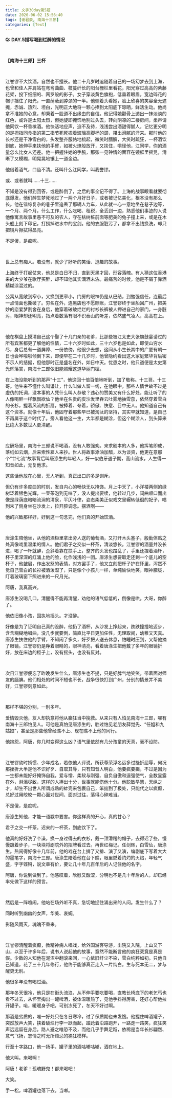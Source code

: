 ```yaml
---
title: 文手30day第5题
date: 2020-06-02 15:56:40
tags: [谢君豪, 南海十三郎]
categories: [Text]
---
```


<p><strong>Q:&nbsp;DAY.5描写喝到烂醉的情况</strong></p> 
<p>&nbsp;</p> 

<p><strong>【南海十三郎】三杯</strong></p> 
<p><br /></p> 
<p>
江誉镠不大饮酒，自然也不擅长。他二十几岁时追随着自己的一场幻梦去到上海，也曾和佳人并肩站在弯弯曲曲、枝蔓纤长的阳台栅栏里看花，阳光穿过高高的紫藤花架，投下细细的、网罗般的影子。女子穿淡黄色旗袍，低垂着眼眉，宽边碎花的帽子挡住了阳光，一直荫蔽到脖颈的一半。他侧着头看她，脸上欣喜的笑容全无遮掩，赤诚、热烈、坦白，光明正大地将一颗心捧到太阳底下晾晒，鲜活生动。他尚拿不准她的心意，却秉着一股道不出缘由的自信。他记得她颧骨上透出一抹淡淡的红色，或许是太阳太烈，但她旋即掩饰地别过头去，转向阴凉的二楼房间，柔声请他同饮一杯香槟酒。他快活地应声，迫不及待，浅浅尝出酒甜得腻人，记忆更分明的是拇指同食指的第二指节死死捏着玻璃高脚杯的颈，攥出滑腻的汗来。那时他的长衫还是干净雪白的，头发整齐服帖地梳起，微笑时腼腆，大笑时疏狂，一杯酒饮到底，她伸手来扶他的手臂，如被火燎般放开，又扶住，嗔怪他，江同学，你的酒量怎么比女人还差。他一把握住她的手腕，那张一见钟情的面容在镜框里摇晃，清晰了又模糊，明晃晃地镶上一道金边。</p> 
<p>他借着酒气，口齿不清。还叫什么江同学，叫我誉镠。</p> 
<p>或、或者就叫……十三……</p> 
<p>不知是没有得到回答，或是醉倒了，之后的事全记不得了。上海的战事眼看就要彻底爆发，他们醉生梦死地过了一两个月好日子，或者被记忆美化，根本没有那么长。他在错综复杂的巷子里追丢了那辆人力车，从此就一心一意地坐在巷子边等，一个月、两个月，什么工作，什么吃喝、租税，全丢到一边，熟悉他们事迹的人说他像寓言故事里愚不可及的农人，守在枯树桩前面等肥美的兔子撞上来，或是在木头船上刻下印记，打捞掉进水中的宝剑。他的衣服脏污了，都拿不出钱换洗，却只把镜片擦拭得晶亮。</p> 
<p>不是傻，是痴呢。</p> 
<p>&nbsp;</p> 
<p>世上总有痴人。若没有，就少了好听的笑话、逗趣的故事。</p> 
<p>上海终于打起仗来，他总是白日不归，直到天黑才回，形容落魄。有人猜这位香港来的大少爷在歌厅买醉，却不知他其实滴酒未沾。最痛苦的时候，他是不屑于靠酒精糊涂混过的。</p> 
<p>公寓从宽敞到窄小，又换到更窄小，门房的眼神仍是从巴结，到勉强信任，连最后一点情面也撕破了。穷名在外，连黑店也不愿赊账，江誉镠终于坐船回广州，把美妙的恋爱梦割舍在身后，他穿着破破烂烂的衬衫长裤被人押进自己的家门，一身脏污，眼神却还明亮，指点着数落有眼不识泰山的听差，依然盛气凌人，高高在上。</p> 
<p>&nbsp;</p> 
<p>他在棋盘上摸清自己这个娶了十几门亲的老爹，比那些被江太史大张旗鼓宴请过的所有宾客都更了解他的性情，二十六岁时如此，三十六岁也是如此，即使山穷水尽，身后总有一道屏障、一份依傍。他很少去想，这间从小生长其中的广厦有朝一日也会哗啦啦倾倒下来，即便早在二十几岁时，他曾隐约看出这大家庭繁华背后密不示人的拮据，但他那时正是盛名在外，如日中天。忧患之时，他只道便是太史第光辉落寞，南海十三郎依旧能照耀这道华丽门楣。</p> 
<p>在上海没能听到的那声“十三”，他这回十倍百倍地听到，加了敬称。十三哥。十三哥。他生来不懂什么叫谦让，什么叫做人留一线，在他眼中，那些人情世故不过是虚伪的托词，没本事的人凭什么叫人恭敬？违心的赞美又有什么好处，能让听了的人像喝醉一样飘飘欲仙？他坐在名贵的皮沙发里吞云吐雾地抽雪茄，依然穿着雪白的长衫，握着风流的折扇，被捧着、夸着，骄傲、快意、目中无人。他知道自己有这个资本。就像十年后，他固守着那些早已被淘汰的坚持，其实早就知道，是自己不再属于这个时代了。旁人看他这一生，大半都是糊涂，但这个糊涂人，到头算来比绝大多数世人更清醒。</p> 
<p>&nbsp;</p> 
<p>应酬场里，南海十三郎说不喝酒，没有人敢强劝。来求剧本的人多，他挥笔即成，落纸如云烟，后来索性雇人来抄。世人将故事添油加醋，以为谈资，他更在意那个“廿七流”故事背后叫唐涤生的年轻人，好一似伯牙遇子期，高山流水，人生得一知音如此，无复他求。</p> 
<p>这些话他放在心里，无人听到，真正出口的多是训斥。</p> 
<p>但仍有许多度曲的时刻，发自内心的畅快无以掩饰。月上中天了，小洋楼两侧的绿树泛着银色光辉，一壶茶泡到无味了，没人提出要续，他转过几步，词曲顺口而出像是绿荫底暗暗流淌的清泉，平仄叶律，姿态柔美正似戏文里辗转低徊的妃子，唱到末了侧身坐在沙发上，拉开腔调念。摆酒啊——</p> 
<p>他的兴致那样好，好到这一句念完，他们真的开始饮酒。</p> 
<p>&nbsp;</p> 
<p>唐涤生陪他坐，从他的酒柜里拿出旁人送的葡萄酒，又打开木头塞子，殷勤体贴之处真像戏里温柔的情人。他们君子之交似一杯茶，清淡悠长。江誉镠的酒量并没长进，喝了一杯就醉，歪斜着靠在扶手上，整齐的头发也蹭乱了，手里还捏着酒杯，杯子里深深的红涌上他的脸，化作浅浅的一团。唐涤生想要取走还剩一个底儿的空杯子，他皱眉，作出发怒的表情，对方罢手了，他又立刻把杯子护在怀里，浑然不觉自己雪白的长衫被酒泼湿了，只是像个小孩儿一样，单纯愉快地笑，眼神朦胧，盯着玻璃窗下照进来的一尺月光。</p> 
<p>阿唐，我真高兴。</p> 
<p>唐涤生没喝几口，清醒得不能再清醒，劝他的语气低低的，倒像是哄。大哥，你醉了。</p> 
<p>他依旧像小孩，固执地摇头。才没醉。</p> 
<p>好像是为了证明自己真的没醉，他扔了酒杯，从沙发上挣起来，跌跌撞撞地迈步，含含糊糊地唱曲，没几步就要倒，简直比平日更加任性，无理取闹，幼稚又天真。唐涤生扶住他的手臂，不知闹了多久，好歹把人送去休息，怕睡时压到，又帮他摘了眼镜。江誉镠仍是睁着眼睛的，眼神清亮，看着唐涤生把他戴了多年的眼镜折好，放在床边的柜子上，没有摇头，也没有反对。</p> 
<p>&nbsp;</p> 
<p>次日江誉镠便忘了昨晚发生什么，唐涤生也不提，只是好脾气地笑笑，带着面对师友的腼腆。他们相处的时间不短也不长，战争很快打到广州，分别的情景并不美好，江誉镠刻意如此。</p> 
<p>&nbsp;</p> 
<p>那样不堪的分别，一别多年。</p> 
<p>爱情毁灭他，友人却执意将他从癫狂当中挽救。从来只有人怕见南海十三郎，哪有南海十三郎怕见人。可他是真怕见唐涤生的，胜过怕见老朋友薛觉先、“任姐和九姑娘”，甚至是那些他曾经瞧不上、现在瞧不上他的同行。</p> 
<p>他抱怨，阿唐，你几时变得这么凶？语气里依然有几分孩童的天真，毫不设防。</p> 
<p>&nbsp;</p> 
<p>江誉镠幼时娇惯、少年成名，若依他人评说，所获尊荣浮名远多过挫折屈辱，何况那挫折大半是他不识好歹、自取其辱，只有知音人明白，他要疯要癫，不过是因为一生都未能好好掩饰自我，爱与憎、柔软与刚强、自负自傲和逞强使气，全数显露在外，淋漓尽致，这样的人捧出十分，世事就能伤他十分。他聪敏早慧，天纵之才，却生不出世人所谓成熟的蚌壳来包裹自己，笨拙到了极处，只能代之以疯癫，总好过用皎皎一颗心面对世间、面对过往，落得心碎难当。</p> 
<p>不是傻，是痴呢。</p> 
<p>唐涤生知他，才能一语戳中要害。你这样真的开心，真的甘心？</p> 
<p>君子之交一杯茶。迟来的一杯茶，到底饮下了。</p> 
<p>他真的好好洗了个澡，换一身过得去的衣衫，戴一顶滑稽的帽子，去得迟了些，慢慢踱着步子，一块块将剧院外的招牌看过去。再世红梅记。任剑辉，白雪仙，唐涤生。热闹得好像十几年前，他的戏在台上排了又排、演了又演，编剧底下写着大大的墨笔字，南海十三郎。唐涤生陪着他在台下瞧，眼里燃着灼灼的火焰，年轻气盛，字字铿锵，说文章有价，要让几十年几百年后的人记住他的名字。</p> 
<p>阿唐，你说到做到了。他感叹着，欣慰又酸涩，分明也不是几十年后的人，却已经率先做下这样的预言。</p> 
<p>&nbsp;</p> 
<p>然后是一阵喧闹，他站在场外听不真，急切地捉住涌出来的人问。发生什么了？</p> 
<p>同时听到幽幽的女声，华美、哀婉。</p> 
<p>影随风雨灭，魂魄不重来。</p> 
<p>&nbsp;</p> 
<p>江誉镠清醒着疯癫，教精神病人唱戏，给外国游客导游，出院又入院，上山又下山，以至于许多年后，说书人说起他的故事，竟然不能断言他的疯狂究竟是真是假。少数的人知他在泥沼中翻滚来回，一心依旧纤尘不染，雪白纯粹如初。只他自己知道，花了三十几年修行，他终于能够真正走入一片纯白。生与死本无二，梦与醒更无别。</p> 
<p>他很多年没有喝过酒。</p> 
<p>那年冬天很冷，他只是在街头流浪，从不伸手要吃要喝，直教长椅底下的老乞丐也看不过去，从怀里掏出一罐啤酒，被体温暖热了，见他手抖得厉害，还好心帮他拉开罐子。喏，暖暖身子吧，可别冻死了，冬天不好过啊。</p> 
<p>那酒是劣质的，唯一好处只在冬日寒冷，过了保质期也未发馊。他握住啤酒罐子，突然放声大笑，挟着破烂行李一跃而起，踉跄着沿路跑开，一路走一路笑，疯狂笑声远远留在身后。路人避之唯恐不及，而他几乎手舞足蹈，依稀是当年长衫翩然、意气飞扬，忘情之时无所顾忌的狷狂模样。</p> 
<p>行至十字路口，他一扬手，罐子里的酒咕嘟咕嘟，洒在地上。</p> 
<p>他大叫。来喝啊！</p> 
<p>阿唐！老爹！孤魂野鬼！都来喝吧！</p> 
<p>大笑。</p> 
<p>手一松，啤酒罐也落下去。当啷。</p> 
<p><br /></p>